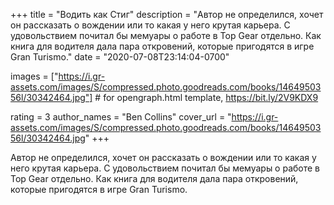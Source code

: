 
+++
title = "Водить как Стиг"
description = "Автор не определился, хочет он рассказать о вождении или то какая у него крутая карьера. С удовольствием почитал бы мемуары о работе в Top Gear отдельно. Как книга для водителя дала пара откровений, которые пригодятся в игре Gran Turismo."
date = "2020-07-08T23:14:04-0700"

images = ["https://i.gr-assets.com/images/S/compressed.photo.goodreads.com/books/1464950356l/30342464.jpg"]  # for opengraph.html template, https://bit.ly/2V9KDX9

rating = 3
author_names = "Ben Collins"
cover_url = "https://i.gr-assets.com/images/S/compressed.photo.goodreads.com/books/1464950356l/30342464.jpg"
+++

Автор не определился, хочет он рассказать о вождении или то какая у него крутая карьера. С удовольствием почитал бы мемуары о работе в Top Gear отдельно. Как книга для водителя дала пара откровений, которые пригодятся в игре Gran Turismo.
